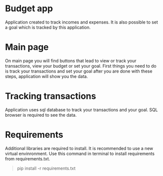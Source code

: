 # Budget app

Application created to track incomes and expenses. 
It is also possible to set a goal which is tracked by this application.

# Main page
On main page you will find buttons that lead to view or track your transactions,
view your budget or set your goal. First things you need to do is
track your transactions and set your goal after you are done with these steps, 
application will show you the data.

# Tracking transactions
Application uses sql database to track your transactions and your goal. 
SQL browser is required to see the data.

# Requirements
Additional libraries are required to install.
It is recommended to use a new virtual envinronment.
Use this command in terminal to install requirements from requirements.txt.
>pip install -r requirements.txt